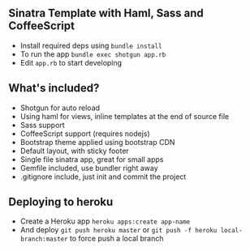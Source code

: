 Sinatra Template with Haml, Sass and CoffeeScript
-------------------------------------------------

- Install required deps using `bundle install`
- To run the app `bundle exec shotgun app.rb`
- Edit `app.rb` to start developing

## What's included?

 - Shotgun for auto reload
 - Using haml for views, inline templates at the end of source file
 - Sass support
 - CoffeeScript support (requires nodejs)
 - Bootstrap theme applied using bootstrap CDN
 - Default layout, with sticky footer
 - Single file sinatra app, great for small apps
 - Gemfile included, use bundler right away
 - .gitignore include, just init and commit the project

## Deploying to heroku

 - Create a Heroku app `heroku apps:create app-name`
 - And deploy `git push heroku master` or `git push -f heroku local-branch:master` to force push a local branch
